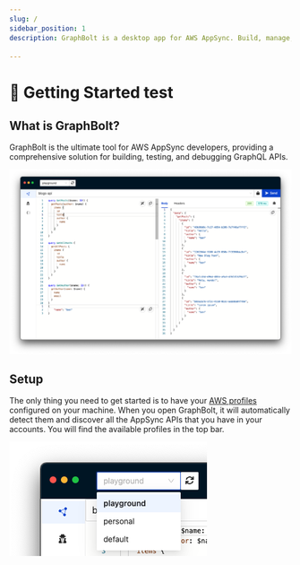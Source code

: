 ```yaml
---
slug: /
sidebar_position: 1
description: GraphBolt is a desktop app for AWS AppSync. Build, manage, test and debug AppSync APIs in a single place.

---
```


# 🚀 Getting Started test

## What is GraphBolt?

GraphBolt is the ultimate tool for AWS AppSync developers, providing a comprehensive solution for building, testing, and debugging GraphQL APIs.

![GraphBolt](./img/GraphBolt.png)

## Setup

The only thing you need to get started is to have your [AWS profiles](https://docs.aws.amazon.com/cli/latest/userguide/cli-configure-profiles.html) configured on your machine. When you open GraphBolt, it will automatically detect them and discover all the AppSync APIs that you have in your accounts. You will find the available profiles in the top bar.

![AWS profiles](img/aws-profiles.png)

